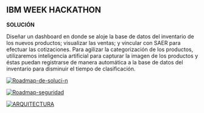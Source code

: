 ## IBM WEEK HACKATHON

**SOLUCIÓN**

Diseñar un dashboard en donde se aloje la base de datos del inventario de los nuevos productos; visualizar las ventas; y vincular con SAER para efectuar las cotizaciones. Para agilizar la categorización de los productos, utilizaremos inteligencia artificial para capturar la imagen de los productos y éstas puedan registrarse de manera automática a la base de datos del inventario para disminuir el tiempo de clasificación.

<a href="https://ibb.co/zffDHHM"><img src="https://i.ibb.co/Hgg3ppS/Roadmap-de-soluci-n.png" alt="Roadmap-de-soluci-n" border="0"></a>

<a href="https://ibb.co/gZxWxXz"><img src="https://i.ibb.co/k2tDtrQ/Roadmap-seguridad.png" alt="Roadmap-seguridad" border="0"></a>

<a href="https://ibb.co/7Cgtkf5"><img src="https://i.ibb.co/jfVkJN2/ARQUITECTURA.jpg" alt="ARQUITECTURA" border="0"></a>
